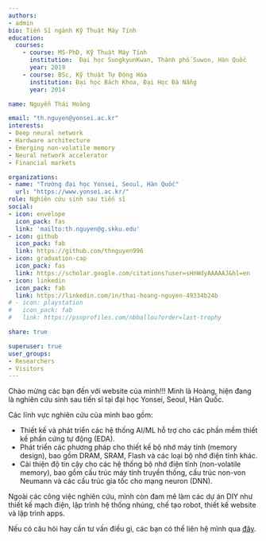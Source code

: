 ```yaml
---
authors:
- admin
bio: Tiến Sĩ ngành Kỹ Thuật Máy Tính 
education:
  courses:
    - course: MS-PhD, Kỹ Thuật Máy Tính
      institution:  Đại học SungkyunKwan, Thành phố Suwon, Hàn Quốc
      year: 2019
    - course: BSc, Kỹ thuật Tự Động Hóa
      institution: Đại học Bách Khoa, Đại Học Đà Nẵng
      year: 2014

name: Nguyễn Thái Hoàng

email: "th.nguyen@yonsei.ac.kr"
interests:
- Deep neural network
- Hardware architecture
- Emerging non-volatile memory
- Neural network accelerator 
- Financial markets

organizations:
- name: "Trường đại học Yonsei, Seoul, Hàn Quốc"
  url: "https://www.yonsei.ac.kr/"
role: Nghiên cứu sinh sau tiến sĩ
social:
- icon: envelope
  icon_pack: fas
  link: 'mailto:th.nguyen@g.skku.edu'
- icon: github
  icon_pack: fab
  link: https://github.com/thnguyen996
- icon: graduation-cap
  icon_pack: fas
  link: https://scholar.google.com/citations?user=sHnWdyAAAAAJ&hl=en
- icon: linkedin
  icon_pack: fab
  link: https://linkedin.com/in/thai-hoang-nguyen-49334b24b
# - icon: playstation
#   icon_pack: fab
#   link: https://psnprofiles.com/nbballou?order=last-trophy

share: true

superuser: true
user_groups:
- Researchers
- Visitors
---
```


Chào mừng các bạn đến với website của mình!!! Mình là Hoàng, hiện đang là
nghiên cứu sinh sau tiến sĩ tại đại học Yonsei, Seoul, Hàn Quốc.  

Các lĩnh vực nghiên cứu của mình bao gồm:

- Thiết kế và phát triển các hệ thống AI/ML hỗ trợ cho các phần mềm thiết kế phần cứng
  tự động (EDA).
- Phát triển các phương pháp cho thiết kế bộ nhớ máy tính (memory design), bao
  gồm DRAM, SRAM, Flash và các loại bộ nhớ điện tĩnh khác. 
- Cải thiện độ tin cậy cho các hệ thống bộ nhớ điện tĩnh (non-volatile memory),
  bao gồm cấu trúc máy tính truyền thống, cấu trúc non-von Neumann và các cấu
  trúc gia tốc cho mạng neuron (DNN).

Ngoài các công việc nghiên cứu, mình còn đam mê làm các dự án DIY như thiết kế
mạch điện, lập trình hệ thống nhúng, chế tạo robot, thiết kế website và lập
trình apps. 

Nếu có câu hỏi hay cần tư vấn điều gì, các bạn có thể liên hệ mình qua <a href="#contact">đây</a>.
